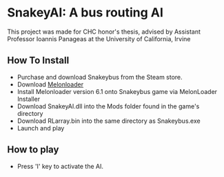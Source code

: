 # SnakeyAI: A bus routing AI
This project was made for CHC honor's thesis, advised by Assistant Professor Ioannis Panageas at the University of California, Irvine


## How To Install
- Purchase and download Snakeybus from the Steam store.
- Download [Melonloader](https://github.com/LavaGang/MelonLoader)
- Install Melonloader version 6.1 onto Snakeybus game via MelonLoader Installer
- Download SnakeyAI.dll into the Mods folder found in the game's directory
- Download RLarray.bin into the same directory as Snakeybus.exe
- Launch and play

## How to play
- Press 'I' key to activate the AI.
